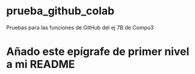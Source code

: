# prueba_github_colab
Pruebas para las funciones de GitHub del ej 7B de Compu3
# Añado este epígrafe de primer nivel a mi README
